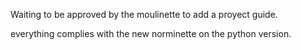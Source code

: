Waiting to be approved by the moulinette to add a proyect guide.

everything complies with the new norminette on the python version.
